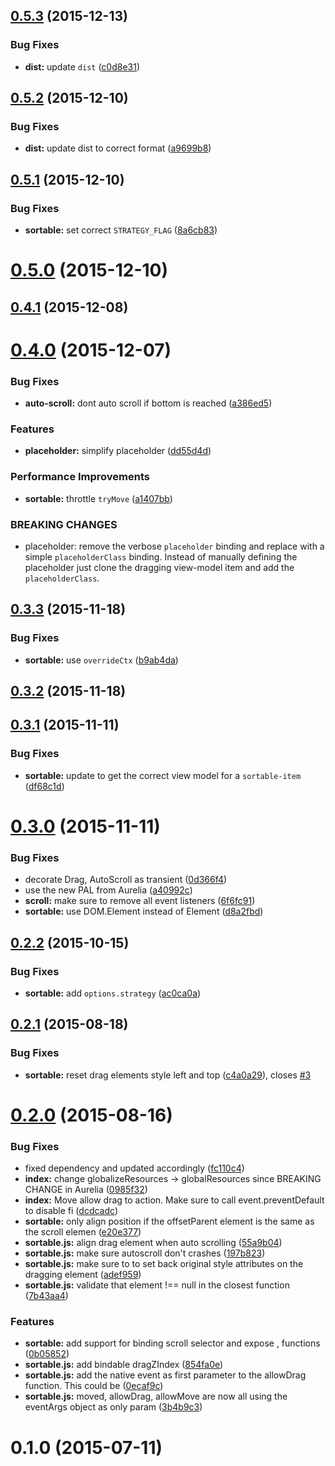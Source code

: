 <a name="0.5.3"></a>
## [0.5.3](https://github.com/oribella/aurelia-sortable/compare/v0.5.2...v0.5.3) (2015-12-13)


### Bug Fixes

* **dist:** update `dist` ([c0d8e31](https://github.com/oribella/aurelia-sortable/commit/c0d8e31))



<a name="0.5.2"></a>
## [0.5.2](https://github.com/oribella/aurelia-sortable/compare/v0.5.1...v0.5.2) (2015-12-10)


### Bug Fixes

* **dist:** update dist to correct format ([a9699b8](https://github.com/oribella/aurelia-sortable/commit/a9699b8))



<a name="0.5.1"></a>
## [0.5.1](https://github.com/oribella/aurelia-sortable/compare/v0.5.0...v0.5.1) (2015-12-10)


### Bug Fixes

* **sortable:** set correct `STRATEGY_FLAG` ([8a6cb83](https://github.com/oribella/aurelia-sortable/commit/8a6cb83))



<a name="0.5.0"></a>
# [0.5.0](https://github.com/oribella/aurelia-sortable/compare/v0.4.1...v0.5.0) (2015-12-10)




<a name="0.4.1"></a>
## [0.4.1](https://github.com/oribella/aurelia-sortable/compare/v0.4.0...v0.4.1) (2015-12-08)




<a name="0.4.0"></a>
# [0.4.0](https://github.com/oribella/aurelia-sortable/compare/v0.3.3...v0.4.0) (2015-12-07)


### Bug Fixes

* **auto-scroll:** dont auto scroll if bottom is reached ([a386ed5](https://github.com/oribella/aurelia-sortable/commit/a386ed5))

### Features

* **placeholder:** simplify placeholder ([dd55d4d](https://github.com/oribella/aurelia-sortable/commit/dd55d4d))

### Performance Improvements

* **sortable:** throttle `tryMove` ([a1407bb](https://github.com/oribella/aurelia-sortable/commit/a1407bb))


### BREAKING CHANGES

* placeholder: remove the verbose `placeholder` binding and replace with a simple `placeholderClass` binding. Instead of manually defining the placeholder just clone the dragging view-model item and add the `placeholderClass`.



<a name="0.3.3"></a>
## [0.3.3](https://github.com/oribella/aurelia-sortable/compare/v0.3.2...v0.3.3) (2015-11-18)


### Bug Fixes

* **sortable:** use `overrideCtx` ([b9ab4da](https://github.com/oribella/aurelia-sortable/commit/b9ab4da))



<a name="0.3.2"></a>
## [0.3.2](https://github.com/oribella/aurelia-sortable/compare/v0.3.1...v0.3.2) (2015-11-18)




<a name="0.3.1"></a>
## [0.3.1](https://github.com/oribella/aurelia-sortable/compare/v0.3.0...v0.3.1) (2015-11-11)


### Bug Fixes

* **sortable:** update to get the correct view model for a `sortable-item` ([df68c1d](https://github.com/oribella/aurelia-sortable/commit/df68c1d))



<a name="0.3.0"></a>
# [0.3.0](https://github.com/oribella/aurelia-sortable/compare/v0.2.2...v0.3.0) (2015-11-11)


### Bug Fixes

* decorate Drag, AutoScroll as transient ([0d366f4](https://github.com/oribella/aurelia-sortable/commit/0d366f4))
* use the new PAL from Aurelia ([a40992c](https://github.com/oribella/aurelia-sortable/commit/a40992c))
* **scroll:** make sure to remove all event listeners ([6f6fc91](https://github.com/oribella/aurelia-sortable/commit/6f6fc91))
* **sortable:** use DOM.Element instead of Element ([d8a2fbd](https://github.com/oribella/aurelia-sortable/commit/d8a2fbd))



<a name="0.2.2"></a>
## [0.2.2](https://github.com/oribella/aurelia-sortable/compare/v0.2.1...v0.2.2) (2015-10-15)


### Bug Fixes

* **sortable:** add `options.strategy` ([ac0ca0a](https://github.com/oribella/aurelia-sortable/commit/ac0ca0a))



<a name="0.2.1"></a>
## [0.2.1](https://github.com/oribella/aurelia-sortable/compare/v0.2.0...v0.2.1) (2015-08-18)


### Bug Fixes

* **sortable:** reset drag elements style left and top ([c4a0a29](https://github.com/oribella/aurelia-sortable/commit/c4a0a29)), closes [#3](https://github.com/oribella/aurelia-sortable/issues/3)



<a name="0.2.0"></a>
# [0.2.0](https://github.com/oribella/aurelia-sortable/compare/0.1.0...v0.2.0) (2015-08-16)


### Bug Fixes

* fixed  dependency and updated accordingly ([fc110c4](https://github.com/oribella/aurelia-sortable/commit/fc110c4))
* **index:** change globalizeResources -> globalResources since BREAKING CHANGE in Aurelia ([0985f32](https://github.com/oribella/aurelia-sortable/commit/0985f32))
* **index:** Move allow drag to  action. Make sure to call event.preventDefault to disable fi ([dcdcadc](https://github.com/oribella/aurelia-sortable/commit/dcdcadc))
* **sortable:** only align position if the offsetParent element is the same as the scroll elemen ([e20e377](https://github.com/oribella/aurelia-sortable/commit/e20e377))
* **sortable.js:** align drag element when auto scrolling ([55a9b04](https://github.com/oribella/aurelia-sortable/commit/55a9b04))
* **sortable.js:** make sure autoscroll don't crashes ([197b823](https://github.com/oribella/aurelia-sortable/commit/197b823))
* **sortable.js:** make sure to to set back original style attributes on the dragging element ([adef959](https://github.com/oribella/aurelia-sortable/commit/adef959))
* **sortable.js:** validate that element !== null in the closest function ([7b43aa4](https://github.com/oribella/aurelia-sortable/commit/7b43aa4))

### Features

* **sortable:** add support for binding scroll selector and expose ,  functions ([0b05852](https://github.com/oribella/aurelia-sortable/commit/0b05852))
* **sortable.js:** add bindable dragZIndex ([854fa0e](https://github.com/oribella/aurelia-sortable/commit/854fa0e))
* **sortable.js:** add the native event as first parameter to the allowDrag function. This could be ([0ecaf9c](https://github.com/oribella/aurelia-sortable/commit/0ecaf9c))
* **sortable.js:** moved, allowDrag, allowMove are now all using the eventArgs object as only param ([3b4b9c3](https://github.com/oribella/aurelia-sortable/commit/3b4b9c3))



<a name="0.1.0"></a>
# 0.1.0 (2015-07-11)




